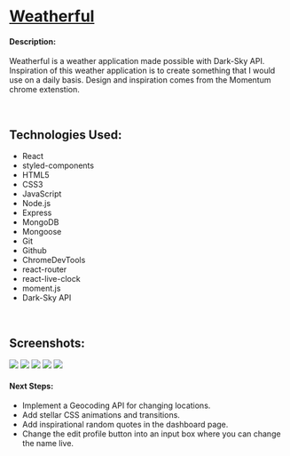 <h1>
  <a href="#">
    Weatherful
  </a>
</h1>
<h4>Description:</h4>
<p>Weatherful is a weather application made possible with Dark-Sky API. Inspiration of this weather application is to create something that I would use on a daily basis. Design and inspiration comes from the Momentum chrome extenstion.</p>
<br>
<h2>Technologies Used:</h2>
<ul>
  <li>React</li>
  <li>styled-components</li>
  <li>HTML5</li>
  <li>CSS3</li>
  <li>JavaScript</li>
  <li>Node.js</li>
  <li>Express</li>
  <li>MongoDB</li>
  <li>Mongoose</li>
  <li>Git</li>
  <li>Github</li>
  <li>ChromeDevTools</li>
  <li>react-router</li>
  <li>react-live-clock</li>
  <li>moment.js</li>
  <li>Dark-Sky API</li>
</ul>
<br>
<h2>Screenshots:</h2>
<img src="https://i.imgur.com/bQjV8r6.png">
<img src="https://i.imgur.com/EyO3Eob.png">
<img src="https://i.imgur.com/ZwPMYMS.png">
<img src="https://i.imgur.com/vNnQecj.png">
<img src="https://i.imgur.com/0IMsXpm.png">

<h4>Next Steps:</h4>
<ul>
  <li>Implement a Geocoding API for changing locations.</li>
  <li>Add stellar CSS animations and transitions.</li>
  <li>Add inspirational random quotes in the dashboard page.</li>
  <li>Change the edit profile button into an input box where you can change the name live.</li>
</ul>
